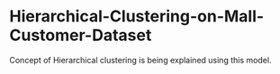 # Hierarchical-Clustering-on-Mall-Customer-Dataset
Concept of Hierarchical clustering is being explained using this model.
